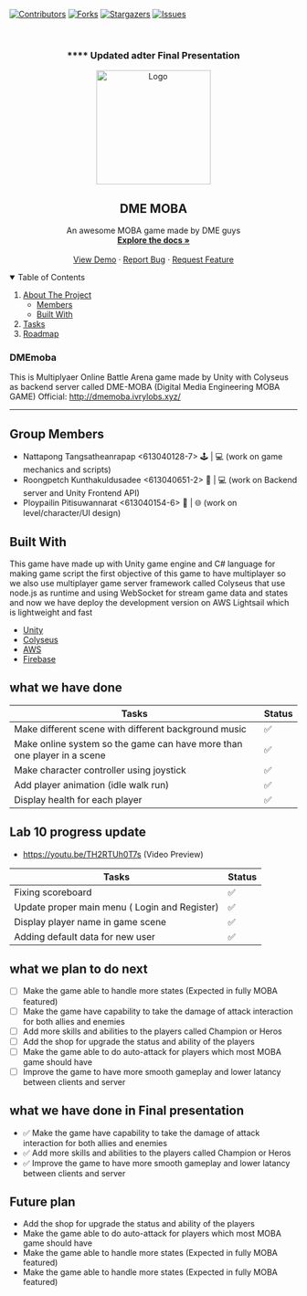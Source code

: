 [![Contributors][contributors-shield]][contributors-url]
[![Forks][forks-shield]][forks-url]
[![Stargazers][stars-shield]][stars-url]
[![Issues][issues-shield]][issues-url]

<!-- PROJECT LOGO -->
<br/>
<h3 align="center">**** Updated adter Final Presentation</h3>
<p align="center">
  <a href="http://dmemoba.ivrylobs.xyz/">
    <img src="https://gaming4.cash/wp-content/uploads/2018/08/he-Rise%E2%80%A6-and-Fall-Of-MOBAs-1200x675.png" alt="Logo" height="200">
  </a>
  <h2 align="center">DME MOBA</h2>
  <p align="center">
    An awesome MOBA game made by DME guys
    <br />
    <a href="https://github.com/meangpu/DMEmoba"><strong>Explore the docs »</strong></a>
    <br />
    <br />
    <a href="http://dmemoba.ivrylobs.xyz/">View Demo</a>
    ·
    <a href="https://github.com/meangpu/DMEmoba/issues">Report Bug</a>
    ·
    <a href="https://github.com/meangpu/DMEmoba/issues">Request Feature</a>
  </p>
</p>

<!-- TABLE OF CONTENTS -->
<details open="open">
  <summary>Table of Contents</summary>
  <ol>
    <li>
      <a href="#dmemoba">About The Project</a>
      <ul>
        <li><a href="#group-members">Members</a></li>
      </ul>
      <ul>
        <li><a href="#built-with">Built With</a></li>
      </ul>
    </li>
    <li><a href="#what-we-have-done">Tasks</a></li>
    <li><a href="#what-we-plan-to-do-next">Roadmap</a></li>
  </ol>
</details>


### DMEmoba

  This is Multiplyaer Online Battle Arena game made by Unity with Colyseus as backend server called DME-MOBA (Digital Media Engineering MOBA GAME) Official: http://dmemoba.ivrylobs.xyz/
****************************************************
## Group Members
- Nattapong Tangsatheanrapap <613040128-7> :joystick: | :computer: (work on game mechanics and scripts) 
- Roongpetch Kunthakuldusadee <613040651-2> :electric_plug: | :computer: (work on Backend server and Unity Frontend API) 
- Ploypailin Pitisuwannarat <613040154-6> :art: | :globe_with_meridians: (work on level/character/UI design) 

## Built With

This game have made up with Unity game engine and C# language for making game script the first objective of this game to have multiplayer so we also use multiplayer game server framework called Colyseus that use node.js as runtime and using WebSocket for stream game data and states and now we have deploy the development version on AWS Lightsail which is lightweight and fast

* [Unity](https://unity.com/)
* [Colyseus](https://www.colyseus.io/)
* [AWS](https://aws.amazon.com/)
* [Firebase](https://firebase.google.com)


## what we have done
| Tasks                                                                   | Status             |
| ----------------------------------------------------------------------- | ------------------ |
| Make different scene with different background music                    | :white_check_mark: |
| Make online system so the game can have more than one player in a scene | :white_check_mark: |
| Make character controller using joystick                                | :white_check_mark: |
| Add player animation (idle walk run)                                    | :white_check_mark: |
| Display health for each player                                          | :white_check_mark: |

## Lab 10 progress update
- https://youtu.be/TH2RTUh0T7s (Video Preview)
  
| Tasks                                                                   | Status             |
| ----------------------------------------------------------------------- | ------------------ |
| Fixing scoreboard                                                       | :white_check_mark: |
| Update proper main menu ( Login and Register)                           | :white_check_mark: |
| Display player name in game scene                                       | :white_check_mark: |
| Adding default data for new user                                        | :white_check_mark: |

## what we plan to do next
- [ ] Make the game able to handle more states (Expected in fully MOBA featured)
- [ ] Make the game have capability to take the damage of attack interaction for both allies and enemies
- [ ] Add more skills and abilities to the players called Champion or Heros
- [ ] Add the shop for upgrade the status and ability of the players
- [ ] Make the game able to do auto-attack for players which most MOBA game should have
- [ ] Improve the game to have more smooth gameplay and lower latancy between clients and server

## what we have done in Final presentation
- :white_check_mark: Make the game have capability to take the damage of attack interaction for both allies and enemies
- :white_check_mark: Add more skills and abilities to the players called Champion or Heros
- :white_check_mark: Improve the game to have more smooth gameplay and lower latancy between clients and server

## Future plan
- Add the shop for upgrade the status and ability of the players
- Make the game able to do auto-attack for players which most MOBA game should have
- Make the game able to handle more states (Expected in fully MOBA featured)
- Make the game able to handle more states (Expected in fully MOBA featured)

<!-- MARKDOWN LINKS & IMAGES -->
<!-- https://www.markdownguide.org/basic-syntax/#reference-style-links -->
[contributors-shield]: https://img.shields.io/github/contributors/othneildrew/Best-README-Template.svg?style=for-the-badge
[contributors-url]: https://github.com/meangpu/DMEmoba/graphs/contributors
[forks-shield]: https://img.shields.io/github/forks/othneildrew/Best-README-Template.svg?style=for-the-badge
[forks-url]: https://github.com/meangpu/DMEmoba/network/members
[stars-shield]: https://img.shields.io/github/stars/othneildrew/Best-README-Template.svg?style=for-the-badge
[stars-url]: https://github.com/meangpu/DMEmoba/stargazers
[issues-shield]: https://img.shields.io/github/issues/othneildrew/Best-README-Template.svg?style=for-the-badge
[issues-url]: https://github.com/meangpu/DMEmoba/issues



